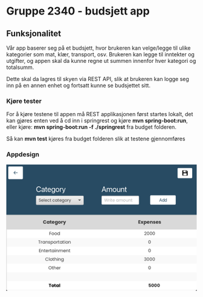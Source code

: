 # Gruppe 2340 -  budsjett app

## Funksjonalitet
Vår app baserer seg på et budsjett, hvor brukeren kan velge/legge til ulike kategorier
som mat, klær, transport, osv. Brukeren kan legge til inntekter og utgifter, og appen skal da kunne
regne ut summen innenfor hver kategori og totalsumm.

Dette skal da lagres til skyen via REST API, slik at brukeren kan logge seg inn på en annen enhet og fortsatt
kunne se budsjettet sitt.

### Kjøre tester
For å kjøre testene til appen må REST applikasjonen først startes lokalt, det kan gjøres
enten ved å cd inn i springrest og kjøre **mvn spring-boot:run**, eller kjøre: **mvn spring-boot:run -f ./springrest**
fra budget folderen.  

Så kan **mvn test** kjøres fra budget folderen slik at testene gjennomføres 



### Appdesign

![applayout](ui/src/main/resources/budget/images/applayout.png)





